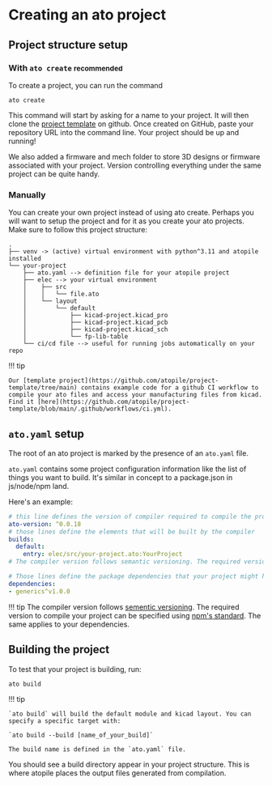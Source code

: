 # Creating an ato project

## Project structure setup

### With `ato create` <small>recommended</small>

To create a project, you can run the command

```
ato create
```

This command will start by asking for a name to your project. It will then clone the [project template](https://github.com/atopile/project-template) on github. Once created on GitHub, paste your repository URL into the command line. Your project should be up and running!

We also added a firmware and mech folder to store 3D designs or firmware associated with your project. Version controlling everything under the same project can be quite handy.

### Manually

You can create your own project instead of using ato create. Perhaps you will want to setup the project and for it as you create your ato projects. Make sure to follow this project structure:

```{ .no-copy }
.
├── venv -> (active) virtual environment with python^3.11 and atopile installed
└── your-project
    ├── ato.yaml --> definition file for your atopile project
    ├── elec --> your virtual environment
    │    ├── src
    │    │   └── file.ato
    │    └── layout
    │        └── default
    │            ├── kicad-project.kicad_pro
    │            ├── kicad-project.kicad_pcb
    │            ├── kicad-project.kicad_sch
    │            └── fp-lib-table
    └── ci/cd file --> useful for running jobs automatically on your repo
```

!!! tip

    Our [template project](https://github.com/atopile/project-template/tree/main) contains example code for a github CI workflow to compile your ato files and access your manufacturing files from kicad. Find it [here](https://github.com/atopile/project-template/blob/main/.github/workflows/ci.yml).

## `ato.yaml` setup

The root of an ato project is marked by the presence of an `ato.yaml` file.

`ato.yaml` contains some project configuration information like the list of things you want to build. It's similar in concept to a package.json in js/node/npm land.

Here's an example:

```yaml
# this line defines the version of compiler required to compile the project
ato-version: ^0.0.18
# those lines define the elements that will be built by the compiler
builds:
  default:
    entry: elec/src/your-project.ato:YourProject
# The compiler version follows semantic versioning. The required version to compile your project can be specified using npm's standard.

# Those lines define the package dependencies that your project might have. You can specify the exact package version you want using semantic versioning.
dependencies:
- generics^v1.0.0
```

!!! tip
    The compiler version follows [sementic versioning](https://semver.org). The required version to compile your project can be specified using [npm's standard](https://docs.npmjs.com/about-semantic-versioning). The same applies to your dependencies.

## Building the project

To test that your project is building, run:

`ato build`

!!! tip

    `ato build` will build the default module and kicad layout. You can specify a specific target with:

    `ato build --build [name_of_your_build]`

    The build name is defined in the `ato.yaml` file.

You should see a build directory appear in your project structure. This is where atopile places the output files generated from compilation.

<!---
TODO: what should the user expect to see
-->

